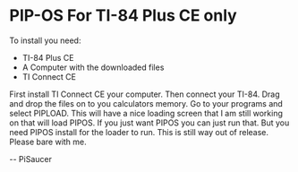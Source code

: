 # PIP-OS For TI-84 Plus CE only

To install you need:
- TI-84 Plus CE
- A Computer with the downloaded files
- TI Connect CE

First install TI Connect CE your computer. Then connect your TI-84. Drag and drop the files on to you calculators memory. Go to your programs and select PIPLOAD. This will have a nice loading screen that I am still working on that will load PIPOS. If you just want PIPOS you can just run that. But you need PIPOS install for the loader to run. This is still way out of release. Please bare with me.

-- PiSaucer
